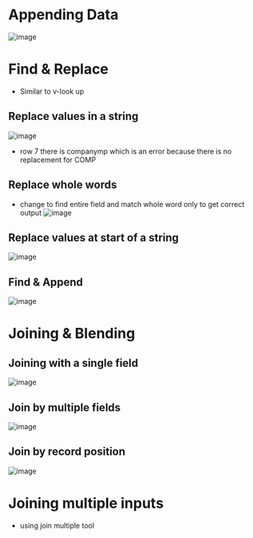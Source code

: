 # Appending Data 
![image](https://user-images.githubusercontent.com/74512335/188892824-95d6100c-844b-4651-a8f0-b683cbb906ba.png)

# Find & Replace
- Similar to v-look up

## Replace values in a string
![image](https://user-images.githubusercontent.com/74512335/188895402-cae8b921-2b7e-4abd-a5ee-949443078ac6.png)
- row 7 there is companymp which is an error because there is no replacement for COMP

## Replace whole words
- change to find entire field and match whole word only to get correct output
![image](https://user-images.githubusercontent.com/74512335/188896213-43abc91d-a0b9-4449-895d-a1e1feed7708.png)

## Replace values at start of a string
![image](https://user-images.githubusercontent.com/74512335/188897154-33ee95ae-ae08-4fb1-a5d1-492e016c6e07.png)

## Find & Append
![image](https://user-images.githubusercontent.com/74512335/188898022-b1d27fe8-ffd8-4eeb-8276-fed5007087f6.png)

# Joining & Blending

## Joining with a single field
![image](https://user-images.githubusercontent.com/74512335/188900135-8df5a19a-80a6-4f87-8550-1b5a9b0d9d44.png)

## Join by multiple fields
![image](https://user-images.githubusercontent.com/74512335/188902248-e2827613-8d5c-4851-9cf0-57edf1e7e06c.png)

## Join by record position
![image](https://user-images.githubusercontent.com/74512335/188903163-f194b8f5-04d9-45d3-bf38-96b7241f64a8.png)

# Joining multiple inputs
- using join multiple tool



